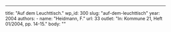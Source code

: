 ---
  title: "Auf dem Leuchttisch."
  wp_id: 300
  slug: "auf-dem-leuchttisch"
  year: 2004
  authors: 
    - 
      name: "Heidmann, F."
      url: 33
  outlet: "In: Kommune 21, Heft 01/2004, pp. 14-15."
  body: ""
